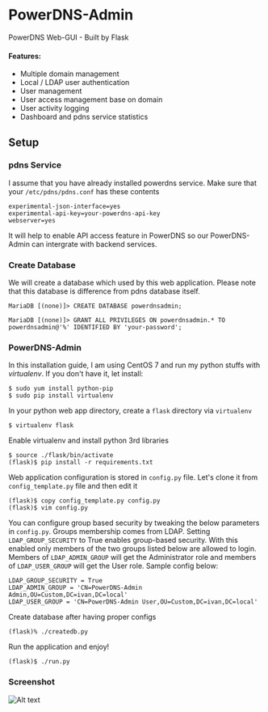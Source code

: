 # PowerDNS-Admin
PowerDNS Web-GUI - Built by Flask

#### Features:
- Multiple domain management
- Local / LDAP user authentication
- User management
- User access management base on domain
- User activity logging
- Dashboard and pdns service statistics

## Setup

### pdns Service
I assume that you have already installed powerdns service. Make sure that your `/etc/pdns/pdns.conf` has these contents
```
experimental-json-interface=yes
experimental-api-key=your-powerdns-api-key
webserver=yes
```
It will help to enable API access feature in PowerDNS so our PowerDNS-Admin can intergrate with backend services.

### Create Database
We will create a database which used by this web application. Please note that this database is difference from pdns database itself.
```
MariaDB [(none)]> CREATE DATABASE powerdnsadmin;

MariaDB [(none)]> GRANT ALL PRIVILEGES ON powerdnsadmin.* TO powerdnsadmin@'%' IDENTIFIED BY 'your-password';
```

### PowerDNS-Admin

In this installation guide, I am using CentOS 7 and run my python stuffs with *virtualenv*. If you don't have it, let install:
```
$ sudo yum install python-pip
$ sudo pip install virtualenv
```

In your python web app directory, create a `flask` directory via `virtualenv`
```
$ virtualenv flask
```

Enable virtualenv and install python 3rd libraries
```
$ source ./flask/bin/activate
(flask)$ pip install -r requirements.txt
```

Web application configuration is stored in `config.py` file. Let's clone it from `config_template.py` file and then edit it
```
(flask)$ copy config_template.py config.py 
(flask)$ vim config.py
```

You can configure group based security by tweaking the below parameters in `config.py`. Groups membership comes from LDAP.
Setting `LDAP_GROUP_SECURITY` to True enables group-based security. With this enabled only members of the two groups listed below are allowed to login. Members of `LDAP_ADMIN_GROUP` will get the Administrator role and members of `LDAP_USER_GROUP` will get the User role. Sample config below:
```
LDAP_GROUP_SECURITY = True
LDAP_ADMIN_GROUP = 'CN=PowerDNS-Admin Admin,OU=Custom,DC=ivan,DC=local'
LDAP_USER_GROUP = 'CN=PowerDNS-Admin User,OU=Custom,DC=ivan,DC=local'
```

Create database after having proper configs
```
(flask)% ./createdb.py
```


Run the application and enjoy!
```
(flask)$ ./run.py
```

### Screenshot
![Alt text](http://i.imgur.com/wA5qy2d.png)
